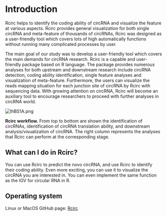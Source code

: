 # Introduction
Rcirc helps to identify the coding ability of circRNA and visualize the feature at various aspects. Rcirc provides general visualization for both single circRNA and meta-feature of thousands of circRNAs, Rcirc was designed as a user-friendly tool which covers lots of high automatically functions without running many complicated processes by user.

The main goal of our study was to develop a user-friendly tool which covers the main demands for circRNA research. Rcirc is a capable and user-friendly package based on R language. The package provides numerous analyses for both upstream and downstream research include circRNA detection, coding ability identification, single feature analyses and visualization of meta-feature. Furthermore, the users can visualize the reads mapping situation for each junction site of circRNA by Rcirc with sequencing data. With growing attention on circRNA, Rcirc will become an auxiliary tool to encourage researchers to proceed with further analyses in circRNA world. 

![lhBS1A.png](https://s2.ax1x.com/2020/01/10/lhBS1A.png)

**Rcirc workflow.**
From top to bottom are shown the identification of circRNAs, identification of circRNA translation ability, and downstream analysis/visualization of circRNA. The right column represents the analyses that Rcirc can perform at the corresponding stage.

## What can I do in Rcirc?
You can use Rcirc to predict the novo circRNA, and use Rcirc to identify their coding ability. Even more exciting, you can use it to visualize the circRNA you are interested in. You can even implement the same function as the IGV for circular RNA in R.

## Operating system
Linux or MacOS
GitHub page: [Rcirc](https://github.com/PSSUN/Rcirc)
